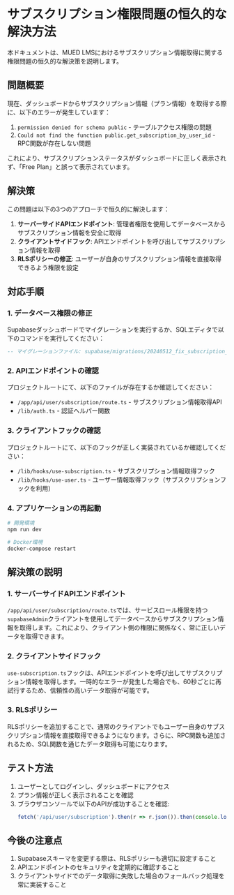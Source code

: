 # サブスクリプション権限問題の恒久的な解決方法

本ドキュメントは、MUED LMSにおけるサブスクリプション情報取得に関する権限問題の恒久的な解決策を説明します。

## 問題概要

現在、ダッシュボードからサブスクリプション情報（プラン情報）を取得する際に、以下のエラーが発生しています：

1. `permission denied for schema public` - テーブルアクセス権限の問題
2. `Could not find the function public.get_subscription_by_user_id` - RPC関数が存在しない問題

これにより、サブスクリプションステータスがダッシュボードに正しく表示されず、「Free Plan」と誤って表示されています。

## 解決策

この問題は以下の3つのアプローチで恒久的に解決します：

1. **サーバーサイドAPIエンドポイント**: 管理者権限を使用してデータベースからサブスクリプション情報を安全に取得
2. **クライアントサイドフック**: APIエンドポイントを呼び出してサブスクリプション情報を取得
3. **RLSポリシーの修正**: ユーザーが自身のサブスクリプション情報を直接取得できるよう権限を設定

## 対応手順

### 1. データベース権限の修正

Supabaseダッシュボードでマイグレーションを実行するか、SQLエディタで以下のコマンドを実行してください：

```sql
-- マイグレーションファイル: supabase/migrations/20240512_fix_subscription_permissions.sql の内容を実行
```

### 2. APIエンドポイントの確認

プロジェクトルートにて、以下のファイルが存在するか確認してください：

- `/app/api/user/subscription/route.ts` - サブスクリプション情報取得API
- `/lib/auth.ts` - 認証ヘルパー関数

### 3. クライアントフックの確認

プロジェクトルートにて、以下のフックが正しく実装されているか確認してください：

- `/lib/hooks/use-subscription.ts` - サブスクリプション情報取得フック
- `/lib/hooks/use-user.ts` - ユーザー情報取得フック（サブスクリプションフックを利用）

### 4. アプリケーションの再起動

```bash
# 開発環境
npm run dev

# Docker環境
docker-compose restart
```

## 解決策の説明

### 1. サーバーサイドAPIエンドポイント

`/app/api/user/subscription/route.ts`では、サービスロール権限を持つ`supabaseAdmin`クライアントを使用してデータベースからサブスクリプション情報を取得します。これにより、クライアント側の権限に関係なく、常に正しいデータを取得できます。

### 2. クライアントサイドフック

`use-subscription.ts`フックは、APIエンドポイントを呼び出してサブスクリプション情報を取得します。一時的なエラーが発生した場合でも、60秒ごとに再試行するため、信頼性の高いデータ取得が可能です。

### 3. RLSポリシー

RLSポリシーを追加することで、通常のクライアントでもユーザー自身のサブスクリプション情報を直接取得できるようになります。さらに、RPC関数も追加されるため、SQL関数を通じたデータ取得も可能になります。

## テスト方法

1. ユーザーとしてログインし、ダッシュボードにアクセス
2. プラン情報が正しく表示されることを確認
3. ブラウザコンソールで以下のAPIが成功することを確認:
   ```javascript
   fetch('/api/user/subscription').then(r => r.json()).then(console.log)
   ```

## 今後の注意点

1. Supabaseスキーマを変更する際は、RLSポリシーも適切に設定すること
2. APIエンドポイントのセキュリティを定期的に確認すること
3. クライアントサイドでのデータ取得に失敗した場合のフォールバック処理を常に実装すること 